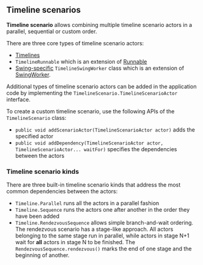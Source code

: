 ## Timeline scenarios
**Timeline scenario** allows combining multiple timeline scenario actors in a parallel, sequential or custom order.

There are three core types of timeline scenario actors:
* [Timelines](TimelineOverview.md)
* `TimelineRunnable` which is an extension of [Runnable](http://docs.oracle.com/javase/8/docs/api/java/lang/Runnable.html)
* [Swing-specific](UIToolkitSupport.md) `TimelineSwingWorker` class which is an extension of [SwingWorker](http://docs.oracle.com/javase/8/docs/api/javax/swing/SwingWorker.html).

Additional types of timeline scenario actors can be added in the application code by implementing the `TimelineScenario.TimelineScenarioActor` interface.

To create a custom timeline scenario, use the following APIs of the `TimelineScenario` class:
* `public void addScenarioActor(TimelineScenarioActor actor)` adds the specified actor
* `public void addDependency(TimelineScenarioActor actor, TimelineScenarioActor... waitFor)` specifies the dependencies between the actors

### Timeline scenario kinds

There are three built-in timeline scenario kinds that address the most common dependencies between the actors:
* `Timeline.Parallel` runs all the actors in a parallel fashion
* `Timeline.Sequence` runs the actors one after another in the order they have been added
* `Timeline.RendezvousSequence` allows simple branch-and-wait ordering. The rendezvous scenario has a stage-like approach. All actors belonging to the same stage run in parallel, while actors in stage N+1 wait for **all** actors in stage N to be finished. The `RendezvousSequence.rendezvous()` marks the end of one stage and the beginning of another.
